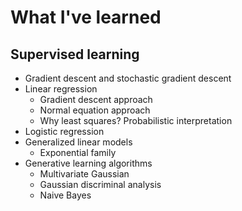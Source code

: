 # What I've learned
## Supervised learning
* Gradient descent and stochastic gradient descent
* Linear regression
  * Gradient descent approach
  * Normal equation approach
  * Why least squares? Probabilistic interpretation
* Logistic regression
* Generalized linear models
  * Exponential family
* Generative learning algorithms
  * Multivariate Gaussian
  * Gaussian discriminal analysis
  * Naive Bayes
